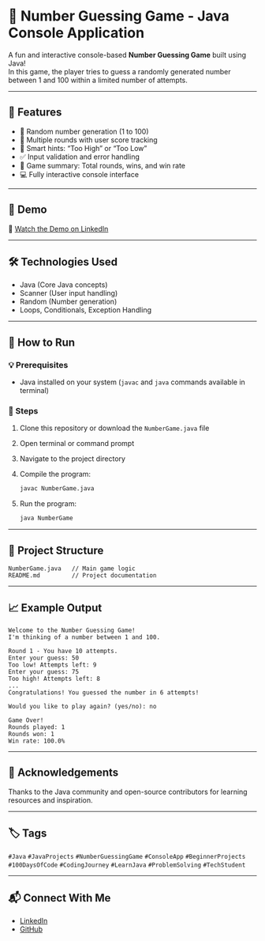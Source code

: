 # 🎯 Number Guessing Game - Java Console Application

A fun and interactive console-based **Number Guessing Game** built using Java!  
In this game, the player tries to guess a randomly generated number between 1 and 100 within a limited number of attempts.

---

## 📌 Features

- 🎲 Random number generation (1 to 100)
- 🔁 Multiple rounds with user score tracking
- 🧠 Smart hints: “Too High” or “Too Low”
- ✅ Input validation and error handling
- 🏁 Game summary: Total rounds, wins, and win rate
- 💻 Fully interactive console interface

---

## 📸 Demo

🎥 [Watch the Demo on LinkedIn](https://www.linkedin.com/posts/tikeshsahu_java-javaprojects-numberguessinggame-activity-7347934930733051908-VqjM?utm_source=share&utm_medium=member_desktop&rcm=ACoAADh9suMBgf-w-jFBLLDQMsijNT5P76gr2SQ)

---

## 🛠️ Technologies Used

- Java (Core Java concepts)
- Scanner (User input handling)
- Random (Number generation)
- Loops, Conditionals, Exception Handling

---

## 🚀 How to Run

### 💡 Prerequisites

- Java installed on your system (`javac` and `java` commands available in terminal)

### 🧪 Steps

1. Clone this repository or download the `NumberGame.java` file
2. Open terminal or command prompt
3. Navigate to the project directory
4. Compile the program:
   ```bash
   javac NumberGame.java

5. Run the program:

   ```bash
   java NumberGame
   ```

---

## 📂 Project Structure

```
NumberGame.java   // Main game logic
README.md         // Project documentation
```

---

## 📈 Example Output

```
Welcome to the Number Guessing Game!
I'm thinking of a number between 1 and 100.

Round 1 - You have 10 attempts.
Enter your guess: 50
Too low! Attempts left: 9
Enter your guess: 75
Too high! Attempts left: 8
...
Congratulations! You guessed the number in 6 attempts!

Would you like to play again? (yes/no): no

Game Over!
Rounds played: 1
Rounds won: 1
Win rate: 100.0%
```

---

## 🙌 Acknowledgements

Thanks to the Java community and open-source contributors for learning resources and inspiration.

---

## 🏷️ Tags

`#Java` `#JavaProjects` `#NumberGuessingGame` `#ConsoleApp` `#BeginnerProjects`
`#100DaysOfCode` `#CodingJourney` `#LearnJava` `#ProblemSolving` `#TechStudent`

---

## 📬 Connect With Me

* [LinkedIn](https://www.linkedin.com/in/tikeshsahu)
* [GitHub](https://github.com/tikesh-sahu-git)

